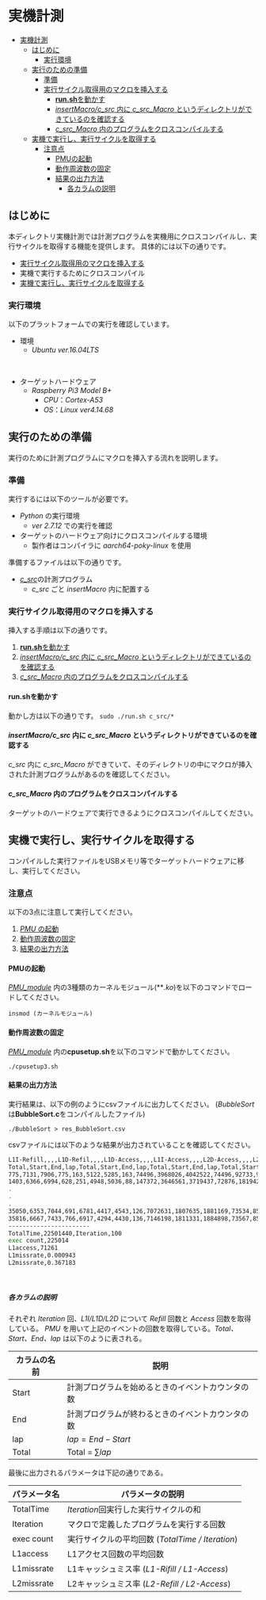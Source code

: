 # 実機計測
- [実機計測](#実機計測)
  - [はじめに](#はじめに)
    - [実行環境](#実行環境)
  - [実行のための準備](#実行のための準備)
    - [準備](#準備)
    - [実行サイクル取得用のマクロを挿入する](#実行サイクル取得用のマクロを挿入する)
      - [**run.sh**を動かす](#runshを動かす)
      - [*insertMacro/c_src* 内に *c_src_Macro* というディレクトリができているのを確認する](#insertmacroc_src-内に-c_src_macro-というディレクトリができているのを確認する)
      - [*c_src_Macro* 内のプログラムをクロスコンパイルする](#c_src_macro-内のプログラムをクロスコンパイルする)
  - [実機で実行し、実行サイクルを取得する](#実機で実行し実行サイクルを取得する)
    - [注意点](#注意点)
      - [PMUの起動](#pmuの起動)
      - [動作周波数の固定](#動作周波数の固定)
      - [結果の出力方法](#結果の出力方法)
        - [各カラムの説明](#各カラムの説明)

## はじめに

本ディレクトリ実機計測では計測プログラムを実機用にクロスコンパイルし、実行サイクルを取得する機能を提供します。
具体的には以下の通りです。

+ [実行サイクル取得用のマクロを挿入する](#実行サイクル取得用のマクロを挿入する)
+ 実機で実行するためにクロスコンパイル
+ [実機で実行し、実行サイクルを取得する](#実機で実行し実行サイクルを取得する)

### 実行環境

以下のプラットフォームでの実行を確認しています。

+ 環境
  + *Ubuntu ver.16.04LTS*
<br>

+ ターゲットハードウェア
  + *Raspberry Pi3 Model B+*
    + *CPU*：*Cortex-A53*
    + *OS*：*Linux ver4.14.68*

## 実行のための準備

実行のために計測プログラムにマクロを挿入する流れを説明します。

### 準備

実行するには以下のツールが必要です。

+ *Python* の実行環境
  + *ver 2.7.12* での実行を確認
+ ターゲットのハードウェア向けにクロスコンパイルする環境
  + 製作者はコンパイラに *aarch64-poky-linux* を使用


準備するファイルは以下の通りです。

+ [*c_src*](../c_src/)の計測プログラム
    + *c_src* ごと *insertMacro* 内に配置する

### 実行サイクル取得用のマクロを挿入する

挿入する手順は以下の通りです。

  1. [**run.sh**を動かす](#runshを動かす)
  2. [*insertMacro/c_src* 内に *c_src_Macro* というディレクトリができているのを確認する](#insertmacroc_src-内に-c_src_macro-というディレクトリができているのを確認する)
  3. [*c_src_Macro* 内のプログラムをクロスコンパイルする](#c_src_macro-内のプログラムをクロスコンパイルする)


#### **run.sh**を動かす

動かし方は以下の通りです。
`sudo ./run.sh c_src/*`

#### *insertMacro/c_src* 内に *c_src_Macro* というディレクトリができているのを確認する

*c_src* 内に *c_src_Macro* ができていて、そのディレクトリの中にマクロが挿入された計測プログラムがあるのを確認してください。

#### *c_src_Macro* 内のプログラムをクロスコンパイルする

ターゲットのハードウェアで実行できるようにクロスコンパイルしてください。

## 実機で実行し、実行サイクルを取得する

コンパイルした実行ファイルをUSBメモリ等でターゲットハードウェアに移し、実行してください。

### 注意点
以下の3点に注意して実行してください。

1. [*PMU* の起動](#PMUの起動)
2. [動作周波数の固定](#動作周波数の固定)
3. [結果の出力方法](#結果の出力方法)

#### PMUの起動

[*PMU_module*](PMU_module) 内の3種類のカーネルモジュール(***.ko*)を以下のコマンドでロードしてください。

`insmod (カーネルモジュール)`

#### 動作周波数の固定

[*PMU_module*](PMU_module) 内の**cpusetup.sh**を以下のコマンドで動かしてください。

`./cpusetup3.sh`

#### 結果の出力方法

実行結果は、以下の例のようにcsvファイルに出力してください。
(*BubbleSort* は**BubbleSort.c**をコンパイルしたファイル)

`./BubbleSort > res_BubbleSort.csv`

csvファイルには以下のような結果が出力されていることを確認してください。

```bash
L1I-Refill,,,,L1D-Refil,,,,L1D-Access,,,,L1I-Access,,,,L2D-Access,,,,L2D-Refill,,,,
Total,Start,End,lap,Total,Start,End,lap,Total,Start,End,lap,Total,Start,End,lap,Total,Start,End,lap,Total,Start,End,lap,
775,7131,7906,775,163,5122,5285,163,74496,3968026,4042522,74496,92733,9955366,10048099,92733,1101,22235,23336,1101,237,2071,2308,237,
1403,6366,6994,628,251,4948,5036,88,147372,3646561,3719437,72876,181942,9158109,9247318,89209,1910,20774,21583,809,601,1719,2083,364,
.
.
.
35050,6353,7044,691,6781,4417,4543,126,7072631,1807635,1881169,73534,8500710,4620092,4710709,90617,50606,19746,20707,961,18628,1888,2255,367,
35816,6667,7433,766,6917,4294,4430,136,7146198,1811331,1884898,73567,8590754,4627120,4717164,90044,51650,20123,21167,1044,18965,1853,2190,337,
-----------------------
TotalTime,22501440,Iteration,100
exec count,225014
L1access,71261
L1missrate,0.000943
L2missrate,0.367183
```
<br>

##### 各カラムの説明

それぞれ *Iteration* 回、*L1I/L1D/L2D* について *Refill* 回数と *Access* 回数を取得している。
*PMU* を用いて上記のイベントの回数を取得している。*Total、Start、End、lap* は以下のように表される。

|カラムの名前|説明|
|---|---|
|Start|計測プログラムを始めるときのイベントカウンタの数|
|End|計測プログラムが終わるときのイベントカウンタの数|
|lap|$lap = End - Start$|
|Total|Total = $\sum lap$|

最後に出力されるパラメータは下記の通りである。

|パラメータ名|パラメータの説明|
|---|---|
|TotalTime|*Iteration*回実行した実行サイクルの和|
|Iteration|マクロで定義したプログラムを実行する回数|
|exec count|実行サイクルの平均回数 (*TotalTime / Iteration*)|
|L1access|L1アクセス回数の平均回数|
|L1missrate|L1キャッシュミス率 (*L1-Rifill / L1-Access*)|
|L2missrate|L2キャッシュミス率 (*L2-Refill / L2-Access*)|

